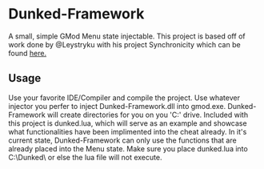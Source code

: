 # Dunked-Framework

A small, simple GMod Menu state injectable. This project is based off of work done by @Leystryku with his project Synchronicity which can be found [here.](https://github.com/Leystryku/Synchronicity)

## Usage
Use your favorite IDE/Compiler and compile the project. Use whatever injector you perfer to inject Dunked-Framework.dll into gmod.exe. Dunked-Framework will create directories for you on you 'C:\' drive. Included with this project is dunked.lua, which will serve as an example and showcase what functionalities have been implimented into the cheat already. In it's current state, Dunked-Framework can only use the functions that are already placed into the Menu state. Make sure you place dunked.lua into C:\Dunked\ or else the lua file will not execute.
